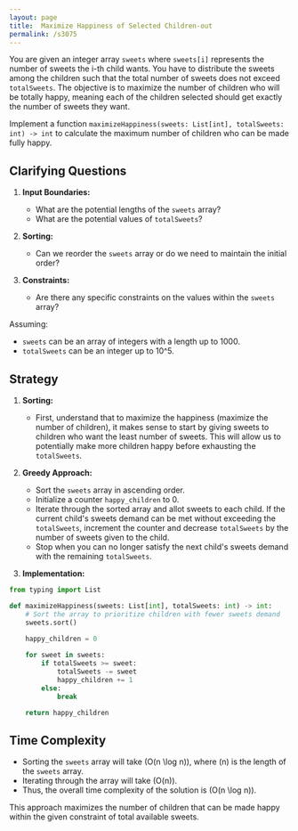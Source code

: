 ```yaml
---
layout: page
title:  Maximize Happiness of Selected Children-out
permalink: /s3075
---
```


You are given an integer array `sweets` where `sweets[i]` represents the number of sweets the i-th child wants. You have to distribute the sweets among the children such that the total number of sweets does not exceed `totalSweets`. The objective is to maximize the number of children who will be totally happy, meaning each of the children selected should get exactly the number of sweets they want.

Implement a function `maximizeHappiness(sweets: List[int], totalSweets: int) -> int` to calculate the maximum number of children who can be made fully happy.

## Clarifying Questions

1. **Input Boundaries:**
   - What are the potential lengths of the `sweets` array?
   - What are the potential values of `totalSweets`?

2. **Sorting:**
   - Can we reorder the `sweets` array or do we need to maintain the initial order?
   
3. **Constraints:**
   - Are there any specific constraints on the values within the `sweets` array?

Assuming:
- `sweets` can be an array of integers with a length up to 1000.
- `totalSweets` can be an integer up to 10^5.

## Strategy

1. **Sorting:**
   - First, understand that to maximize the happiness (maximize the number of children), it makes sense to start by giving sweets to children who want the least number of sweets. This will allow us to potentially make more children happy before exhausting the `totalSweets`.
   
2. **Greedy Approach:**
   - Sort the `sweets` array in ascending order.
   - Initialize a counter `happy_children` to 0.
   - Iterate through the sorted array and allot sweets to each child. If the current child's sweets demand can be met without exceeding the `totalSweets`, increment the counter and decrease `totalSweets` by the number of sweets given to the child.
   - Stop when you can no longer satisfy the next child's sweets demand with the remaining `totalSweets`.

3. **Implementation:**

```python
from typing import List

def maximizeHappiness(sweets: List[int], totalSweets: int) -> int:
    # Sort the array to prioritize children with fewer sweets demand
    sweets.sort()

    happy_children = 0
    
    for sweet in sweets:
        if totalSweets >= sweet:
            totalSweets -= sweet
            happy_children += 1
        else:
            break

    return happy_children
```

## Time Complexity

- Sorting the `sweets` array will take \(O(n \log n)\), where \(n\) is the length of the `sweets` array.
- Iterating through the array will take \(O(n)\).
- Thus, the overall time complexity of the solution is \(O(n \log n)\).

This approach maximizes the number of children that can be made happy within the given constraint of total available sweets.